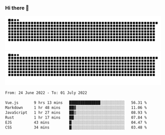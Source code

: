 ### Hi there 👋

![GitHub Snake Light](https://raw.githubusercontent.com/jichangee/jichangee/output/github-snake.svg#gh-light-mode-only)
![GitHub Snake dark](https://raw.githubusercontent.com/jichangee/jichangee/output/github-snake-dark.svg#gh-dark-mode-only)

<!--START_SECTION:waka-->

```text
From: 24 June 2022 - To: 01 July 2022

Vue.js       9 hrs 13 mins   ██████████████░░░░░░░░░░░   56.31 %
Markdown     1 hr 48 mins    ██▓░░░░░░░░░░░░░░░░░░░░░░   11.06 %
JavaScript   1 hr 27 mins    ██▒░░░░░░░░░░░░░░░░░░░░░░   08.93 %
Rust         1 hr 17 mins    ██░░░░░░░░░░░░░░░░░░░░░░░   07.84 %
EJS          43 mins         █░░░░░░░░░░░░░░░░░░░░░░░░   04.47 %
CSS          34 mins         █░░░░░░░░░░░░░░░░░░░░░░░░   03.48 %
```

<!--END_SECTION:waka-->

<!--
![GitHub Snake Light](github-snake.svg#gh-light-mode-only)
![GitHub Snake dark](github-snake-dark.svg#gh-dark-mode-only)
-->

<!--
**jichangee/jichangee** is a ✨ _special_ ✨ repository because its `README.md` (this file) appears on your GitHub profile.

Here are some ideas to get you started:

- 🔭 I’m currently working on ...
- 🌱 I’m currently learning ...
- 👯 I’m looking to collaborate on ...
- 🤔 I’m looking for help with ...
- 💬 Ask me about ...
- 📫 How to reach me: ...
- 😄 Pronouns: ...
- ⚡ Fun fact: ...
-->

